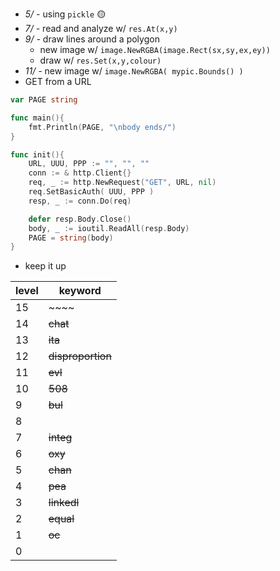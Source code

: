 - _5/ -_ using `pickle` 🟡
- _7/ -_ read and analyze w/ `res.At(x,y)`
- _9/ -_ draw lines around a polygon
    - new image w/ `image.NewRGBA(image.Rect(sx,sy,ex,ey))`
    - draw w/ `res.Set(x,y,colour)`
- _11/ -_ new image w/ `image.NewRGBA( mypic.Bounds() )`
- GET from a URL
```go
var PAGE string

func main(){
    fmt.Println(PAGE, "\nbody ends/")
}

func init(){
    URL, UUU, PPP := "", "", ""
    conn := & http.Client{}
    req, _ := http.NewRequest("GET", URL, nil)
    req.SetBasicAuth( UUU, PPP )
    resp, _ := conn.Do(req)

    defer resp.Body.Close()
    body, _ := ioutil.ReadAll(resp.Body) 
    PAGE = string(body)
}
```
- keep it up

level | keyword
----- | -----------
15| ~~~~
14| ~~chat~~
13| ~~ita~~
12| ~~disproportion~~
11| ~~evl~~
10| ~~508~~
9 | ~~bul~~
8 | ` `
7 | ~~integ~~
6 | ~~oxy~~
5 | ~~chan~~
4 | ~~pea~~
3 | ~~linkedl~~
2 | ~~equal~~
1 | ~~oc~~
0 | ` `
